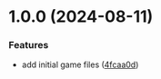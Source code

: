 # 1.0.0 (2024-08-11)


### Features

* add initial game files ([4fcaa0d](https://github.com/ollyrowe/2048/commit/4fcaa0d88fd85084e20124b472d69d57a26c360f))
